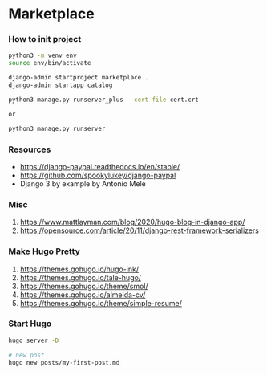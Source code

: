 # Marketplace

### How to init project

```bash
python3 -m venv env
source env/bin/activate

django-admin startproject marketplace .
django-admin startapp catalog

python3 manage.py runserver_plus --cert-file cert.crt

or 

python3 manage.py runserver
```

### Resources
* https://django-paypal.readthedocs.io/en/stable/
* https://github.com/spookylukey/django-paypal
* Django 3 by example by Antonio Melé


### Misc
1. https://www.mattlayman.com/blog/2020/hugo-blog-in-django-app/
2. https://opensource.com/article/20/11/django-rest-framework-serializers


### Make Hugo Pretty
1. https://themes.gohugo.io/hugo-ink/
2. https://themes.gohugo.io/tale-hugo/
3. https://themes.gohugo.io/theme/smol/
4. https://themes.gohugo.io/almeida-cv/
5. https://themes.gohugo.io/theme/simple-resume/


### Start Hugo
```bash
hugo server -D

# new post
hugo new posts/my-first-post.md
```

